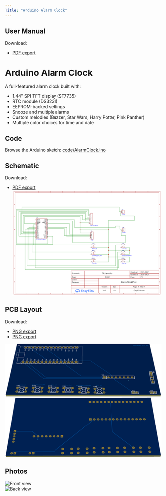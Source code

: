 ```yaml
---
Title: "Arduino Alarm Clock"
---
```


## User Manual

 Download:
- [PDF export](UserManual/Arduino_Alarm_Clock_UM.pdf)

# Arduino Alarm Clock

A full-featured alarm clock built with:
- 1.44″ SPI TFT display (ST7735)  
- RTC module (DS3231)  
- EEPROM-backed settings  
- Snooze and multiple alarms  
- Custom melodies (Buzzer, Star Wars, Harry Potter, Pink Panther) 
- Multiple color choices for time and date

## Code

Browse the Arduino sketch: [code/AlarmClock.ino](code/Date_Mate_code.ino)

## Schematic

Download: 
- [PDF export](schematic/Schematic.pdf)
![Schematic Layout](schematic/Schematic.png)

## PCB Layout

 Download:
- [PNG export](pcb/PCB.png)
- [PNG export](pcb/PCB.png)

![PCB Layout](pcb/PCB.png)
![PCB Layout](pcb/PCB1.png)


## Photos

![Front view](images/clock_front.jpg)  
![Back view](images/clock_back.jpg)
